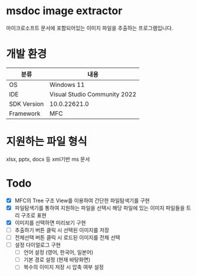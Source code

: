 ﻿# msdoc image extractor

마이크로소프트 문서에 포함되어있는 이미지 파일을 추출하는 프로그램입니다.

# 개발 환경
|분류|내용|
|---|---|
|OS|Windows 11|
|IDE|Visual Studio Community 2022|
|SDK Version|10.0.22621.0|
|Framework|MFC|


# 지원하는 파일 형식
xlsx, pptx, docx 등 xml기반 ms 문서

# Todo
- [x] MFC의 Tree 구조 View를 이용하여 간단한 파일탐색기를 구현
- [x] 파일탐색기를 통하여 지원하는 파일을 선택시 해당 파일에 있는 이미지 파일들을 트리 구조로 표현
- [x] 이미지를 선택하면 미리보기 구현
- [ ] 추출하기 버튼 클릭 시 선택된 이미지를 저장
- [ ] 전체선택 버튼 클릭 시 로드된 이미지를 전체 선택
- [ ] 설정 다이얼로그 구현
	- [ ] 언어 설정 (영어, 한국어, 일본어)
	- [ ] 기본 경로 설정 (현재 바탕화면)
	- [ ] 복수의 이미지 저장 시 압축 여부 설정
